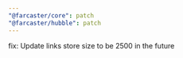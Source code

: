 ```yaml
---
"@farcaster/core": patch
"@farcaster/hubble": patch
---
```


fix: Update links store size to be 2500 in the future
